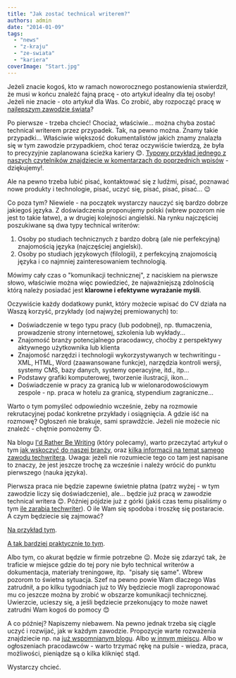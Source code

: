 ```yaml
---
title: "Jak zostać technical writerem?"
authors: admin
date: "2014-01-09"
tags:
  - "news"
  - "z-kraju"
  - "ze-swiata"
  - "kariera"
coverImage: "Start.jpg"
---
```


Jeżeli znacie kogoś, kto w ramach noworocznego postanowienia stwierdził, że musi
w końcu znaleźć fajną pracę - oto artykuł idealny dla tej osoby! Jeżeli nie
znacie - oto artykuł dla Was. Co zrobić, aby rozpocząć pracę w
[najlepszym zawodzie świata](http://techwriter.pl/mamy-najlepsza-prace-na-swiecie/)?

Po pierwsze - trzeba chcieć! Chociaż, właściwie... można chyba zostać technical
writerem przez przypadek. Tak, na pewno można. Znamy takie przypadki...
Właściwie większość dokumentalistów jakich znamy znalazła się w tym zawodzie
przypadkiem, choć teraz oczywiście twierdzą, że była to precyzyjnie zaplanowana
ścieżka kariery 😊.
[Typowy przykład jednego z naszych czytelników znajdziecie w komentarzach do poprzednich wpisów](http://techwriter.pl/ile-zarabia-technical-writer/#comment-465) -
dziękujemy!.

Ale na pewno trzeba lubić pisać, kontaktować się z ludźmi, pisać, poznawać nowe
produkty i technologie, pisać, uczyć się, pisać, pisać, pisać... 😉

Co poza tym? Niewiele - na początek wystarczy nauczyć się bardzo dobrze jakiegoś
języka. Z doświadczenia proponujemy polski (wbrew pozorom nie jest to takie
łatwe), a w drugiej kolejności angielski. Na rynku najczęściej poszukiwane są
dwa typy technical writerów:

1. Osoby po studiach technicznych z bardzo dobrą (ale nie perfekcyjną)
   znajomością języka (najczęściej angielski).
2. Osoby po studiach językowych (filologii), z perfekcyjną znajomością języka i
   co najmniej zainteresowaniem technologią.

Mówimy cały czas o "komunikacji technicznej", z naciskiem na pierwsze słowo,
właściwie można więc powiedzieć, że najważniejszą zdolnością którą należy
posiadać jest **klarowne i efektywne wyrażanie myśli**.

Oczywiście każdy dodatkowy punkt, który możecie wpisać do CV działa na Waszą
korzyść, przykłady (od najwyżej premiowanych) to:

- Doświadczenie w tego typu pracy (lub podobnej), np. tłumaczenia, prowadzenie
  strony internetowej, szkolenia lub wykłady...
- Znajomość branży potencjalnego pracodawcy, choćby z perspektywy aktywnego
  użytkownika lub klienta
- Znajomość narzędzi i technologii wykorzystywanych w techwritingu - XML, HTML,
  Word (zaawansowane funkcje), narzędzia kontroli wersji, systemy CMS, bazy
  danych, systemy operacyjne, itd., itp...
- Podstawy grafiki komputerowej, tworzenie ilustracji, ikon...
- Doświadczenie w pracy za granicą lub w wielonarodowościowym zespole - np.
  praca w hotelu za granicą, stypendium zagraniczne...

Warto o tym pomyśleć odpowiednio wcześnie, żeby na rozmowie rekrutacyjnej podać
konkretne przykłady i osiągnięcia. A gdzie iść na rozmowę? Ogłoszeń nie brakuje,
sami sprawdźcie. Jeżeli nie możecie nic znaleźć - chętnie pomożemy 😊.

Na blogu [I'd Rather Be Writing](http://idratherbewriting.com/) (który
polecamy), warto przeczytać artykuł o tym
[jak wskoczyć do naszej branży](http://idratherbewriting.com/2007/05/27/how-to-break-into-technical-writing/),
oraz
[kilka informacji na temat samego zawodu techwritera](http://idratherbewriting.com/2008/02/16/technical-writing-careers-answering-13-questions-about-technical-writing-jobs/).
Uwaga: jeżeli nie rozumiecie tego co tam jest napisane to znaczy, że jest
jeszcze trochę za wcześnie i należy wrócić do punktu pierwszego (nauka języka).

Pierwsza praca nie będzie zapewne świetnie płatna (patrz wyżej - w tym zawodzie
liczy się doświadczenie), ale... będzie już pracą w zawodzie technical writera
😊. Później pójdzie już z górki (jakiś czas temu pisaliśmy o tym
[ile zarabia techwriter](http://techwriter.pl/ile-zarabia-technical-writer/)). O
ile Wam się spodoba i troszkę się postaracie. A czym będziecie się zajmować?

[Na przykład tym](http://en.wikipedia.org/wiki/Technical_writer).

[A tak bardziej praktycznie to tym](http://techwriter.pl/category/warsztat/przyklady/).

Albo tym, co akurat będzie w firmie potrzebne 😉. Może się zdarzyć tak, że
traficie w miejsce gdzie do tej pory nie było technical writerów a dokumentacja,
materiały treningowe, itp.  "pisały się same". Wbrew pozorom to świetna
sytuacja. Szef na pewno powie Wam dlaczego Was zatrudnił, a po kilku tygodniach
już to Wy będziecie mogli zaproponować mu co jeszcze można by zrobić w obszarze
komunikacji technicznej. Uwierzcie, ucieszy się, a jeśli będziecie przekonujący
to może nawet zatrudni Wam kogoś do pomocy 😊

A co później? Napiszemy niebawem. Na pewno jednak trzeba się ciągle uczyć i
rozwijać, jak w każdym zawodzie. Propozycje warte rozważenia znajdziecie np. na
[już wspomnianym blogu](http://idratherbewriting.com/2007/09/26/five-skills-every-technical-writer-needs/).
Albo
[w innym miejscu](http://irene.hubpages.com/hub/Essential-Skills-for-Technical-Writers).
Albo w ogłoszeniach pracodawców - warto trzymać rękę na pulsie - wiedza, praca,
możliwości, pieniądze są o kilka kliknięć stąd.

Wystarczy chcieć.
